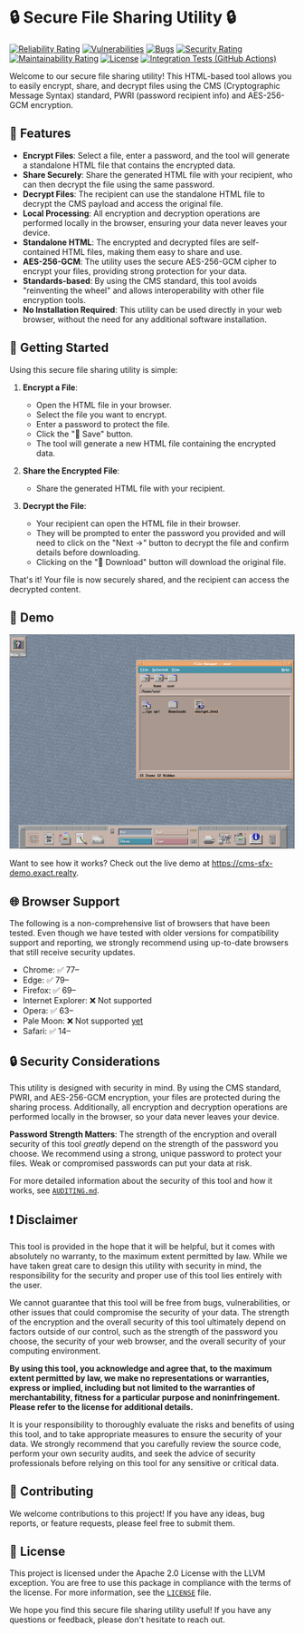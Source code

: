 # 🔒 Secure File Sharing Utility 🔒

[![Reliability Rating](https://sonarcloud.io/api/project_badges/measure?project=Exact-Realty_ts-cms-ep-sfx&metric=reliability_rating)](https://sonarcloud.io/summary/new_code?id=Exact-Realty_ts-cms-ep-sfx)
[![Vulnerabilities](https://sonarcloud.io/api/project_badges/measure?project=Exact-Realty_ts-cms-ep-sfx&metric=vulnerabilities)](https://sonarcloud.io/summary/new_code?id=Exact-Realty_ts-cms-ep-sfx)
[![Bugs](https://sonarcloud.io/api/project_badges/measure?project=Exact-Realty_ts-cms-ep-sfx&metric=bugs)](https://sonarcloud.io/summary/new_code?id=Exact-Realty_ts-cms-ep-sfx)
[![Security Rating](https://sonarcloud.io/api/project_badges/measure?project=Exact-Realty_ts-cms-ep-sfx&metric=security_rating)](https://sonarcloud.io/summary/new_code?id=Exact-Realty_ts-cms-ep-sfx)
[![Maintainability Rating](https://sonarcloud.io/api/project_badges/measure?project=Exact-Realty_ts-cms-ep-sfx&metric=sqale_rating)](https://sonarcloud.io/summary/new_code?id=Exact-Realty_ts-cms-ep-sfx)
[![License](https://img.shields.io/badge/License-Apache%202.0%20with%20llvm%20exception-blue.svg)](https://github.com/Exact-Realty/ts-cms-ep-sfx/blob/master/LICENSE)
[![Integration Tests (GitHub Actions)](https://github.com/Exact-Realty/ts-cms-ep-sfx/actions/workflows/integration-tests-github.yml/badge.svg?event=push)](https://github.com/Exact-Realty/ts-cms-ep-sfx/actions/workflows/integration-tests-github.yml)

Welcome to our secure file sharing utility! This HTML-based tool allows you to
easily encrypt, share, and decrypt files using the CMS (Cryptographic Message
Syntax) standard, PWRI (password recipient info) and AES-256-GCM encryption.

## 🔐 Features

-   **Encrypt Files**: Select a file, enter a password, and the tool will generate
    a standalone HTML file that contains the encrypted data.
-   **Share Securely**: Share the generated HTML file with your recipient, who can
    then decrypt the file using the same password.
-   **Decrypt Files**: The recipient can use the standalone HTML file to decrypt
    the CMS payload and access the original file.
-   **Local Processing**: All encryption and decryption operations are performed
    locally in the browser, ensuring your data never leaves your device.
-   **Standalone HTML**: The encrypted and decrypted files are self-contained HTML
    files, making them easy to share and use.
-   **AES-256-GCM**: The utility uses the secure AES-256-GCM cipher to encrypt
    your files, providing strong protection for your data.
-   **Standards-based**: By using the CMS standard, this tool avoids "reinventing
    the wheel" and allows interoperability with other file encryption tools.
-   **No Installation Required**: This utility can be used directly in your web
    browser, without the need for any additional software installation.

## 🚀 Getting Started

Using this secure file sharing utility is simple:

1. **Encrypt a File**:

    - Open the HTML file in your browser.
    - Select the file you want to encrypt.
    - Enter a password to protect the file.
    - Click the "&#x1f4be;&#xfe0e; Save" button.
    - The tool will generate a new HTML file containing the encrypted data.

2. **Share the Encrypted File**:

    - Share the generated HTML file with your recipient.

3. **Decrypt the File**:

    - Your recipient can open the HTML file in their browser.
    - They will be prompted to enter the password you provided and will need to
      click on the "Next &#x2192;" button to decrypt the file and confirm details
      before downloading.
    - Clicking on the "&#x1f4be;&#xfe0e; Download" button will download the
      original file.

That's it! Your file is now securely shared, and the recipient can access the
decrypted content.

## 🎥 Demo

![Screencast showing file encryption and decryption in action](assets/demo.gif)

Want to see how it works? Check out the live demo at
<https://cms-sfx-demo.exact.realty>.

## 🌐 Browser Support

The following is a non-comprehensive list of browsers that have been tested.
Even though we have tested with older versions for compatibility support and
reporting, we strongly recommend using up-to-date browsers that still receive
security updates.

- Chrome: ✅️ 77–
- Edge: ✅️ 79–
- Firefox: ✅️ 69–
- Internet Explorer: ❌ Not supported
- Opera: ✅️ 63–
- Pale Moon: ❌ Not supported [yet](https://repo.palemoon.org/MoonchildProductions/UXP/issues/2534)
- Safari: ✅️ 14–

## 🔒 Security Considerations

This utility is designed with security in mind. By using the CMS standard, PWRI,
and AES-256-GCM encryption, your files are protected during the sharing process.
Additionally, all encryption and decryption operations are performed locally in
the browser, so your data never leaves your device.

**Password Strength Matters**: The strength of the encryption and overall
security of this tool _greatly_ depend on the strength of the password you
choose. We recommend using a strong, unique password to protect your files.
Weak or compromised passwords can put your data at risk.

For more detailed information about the security of this tool and how it works,
see [`AUDITING.md`](./AUDITING.md).

## ❗️ Disclaimer

This tool is provided in the hope that it will be helpful, but it comes with
absolutely no warranty, to the maximum extent permitted by law. While we have
taken great care to design this utility with security in mind, the
responsibility for the security and proper use of this tool lies entirely with
the user.

We cannot guarantee that this tool will be free from bugs, vulnerabilities, or
other issues that could compromise the security of your data. The strength of
the encryption and the overall security of this tool ultimately depend on
factors outside of our control, such as the strength of the password you choose,
the security of your web browser, and the overall security of your computing
environment.

**By using this tool, you acknowledge and agree that, to the maximum extent
permitted by law, we make no representations or warranties, express or implied,
including but not limited to the warranties of merchantability, fitness for a
particular purpose and noninfringement. Please refer to the license for
additional details.**

It is your responsibility to thoroughly evaluate the risks and benefits of using
this tool, and to take appropriate measures to ensure the security of your data.
We strongly recommend that you carefully review the source code, perform your
own security audits, and seek the advice of security professionals before
relying on this tool for any sensitive or critical data.

## 📝 Contributing

We welcome contributions to this project! If you have any ideas, bug reports,
or feature requests, please feel free to submit them.

## 📜 License

This project is licensed under the Apache 2.0 License with the LLVM exception.
You are free to use this package in compliance with the terms of the license.
For more information, see the [`LICENSE`](./LICENSE) file.

We hope you find this secure file sharing utility useful! If you have any
questions or feedback, please don't hesitate to reach out.
